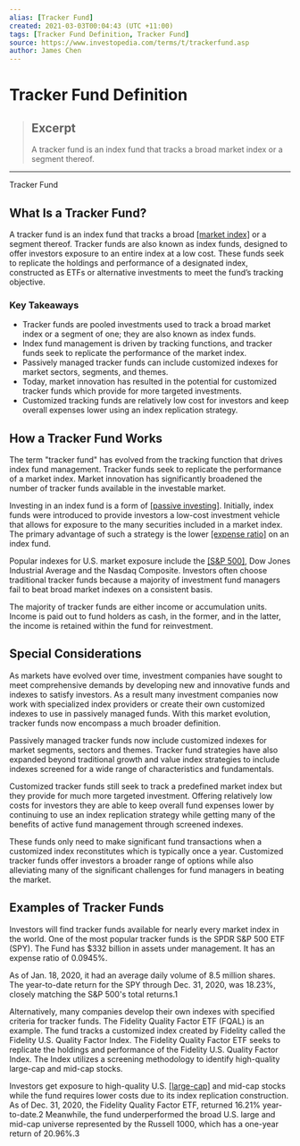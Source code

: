 ```yaml
---
alias: [Tracker Fund]
created: 2021-03-03T00:04:43 (UTC +11:00)
tags: [Tracker Fund Definition, Tracker Fund]
source: https://www.investopedia.com/terms/t/trackerfund.asp
author: James Chen
---
```


# Tracker Fund Definition

> ## Excerpt
> A tracker fund is an index fund that tracks a broad market index or a segment thereof.

---

Tracker Fund
## What Is a Tracker Fund?

A tracker fund is an index fund that tracks a broad [[market index]](https://www.investopedia.com/terms/m/marketindex.asp) or a segment thereof. Tracker funds are also known as index funds, designed to offer investors exposure to an entire index at a low cost. These funds seek to replicate the holdings and performance of a designated index, constructed as ETFs or alternative investments to meet the fund’s tracking objective.

### Key Takeaways

-   Tracker funds are pooled investments used to track a broad market index or a segment of one; they are also known as index funds.
-   Index fund management is driven by tracking functions, and tracker funds seek to replicate the performance of the market index.
-   Passively managed tracker funds can include customized indexes for market sectors, segments, and themes. 
-   Today, market innovation has resulted in the potential for customized tracker funds which provide for more targeted investments. 
-   Customized tracking funds are relatively low cost for investors and keep overall expenses lower using an index replication strategy.

## How a Tracker Fund Works

The term "tracker fund" has evolved from the tracking function that drives index fund management. Tracker funds seek to replicate the performance of a market index. Market innovation has significantly broadened the number of tracker funds available in the investable market.

Investing in an index fund is a form of [[passive investing]](https://www.investopedia.com/terms/p/passiveinvesting.asp). Initially, index funds were introduced to provide investors a low-cost investment vehicle that allows for exposure to the many securities included in a market index. The primary advantage of such a strategy is the lower [[expense ratio]](https://www.investopedia.com/terms/e/expenseratio.asp) on an index fund. 

Popular indexes for U.S. market exposure include the [[S&P 500]](https://www.investopedia.com/terms/s/sp500.asp), Dow Jones Industrial Average and the Nasdaq Composite. Investors often choose traditional tracker funds because a majority of investment fund managers fail to beat broad market indexes on a consistent basis.

The majority of tracker funds are either income or accumulation units. Income is paid out to fund holders as cash, in the former, and in the latter, the income is retained within the fund for reinvestment. 

## Special Considerations

As markets have evolved over time, investment companies have sought to meet comprehensive demands by developing new and innovative funds and indexes to satisfy investors. As a result many investment companies now work with specialized index providers or create their own customized indexes to use in passively managed funds. With this market evolution, tracker funds now encompass a much broader definition.

Passively managed tracker funds now include customized indexes for market segments, sectors and themes. Tracker fund strategies have also expanded beyond traditional growth and value index strategies to include indexes screened for a wide range of characteristics and fundamentals. 

Customized tracker funds still seek to track a predefined market index but they provide for much more targeted investment. Offering relatively low costs for investors they are able to keep overall fund expenses lower by continuing to use an index replication strategy while getting many of the benefits of active fund management through screened indexes. 

These funds only need to make significant fund transactions when a customized index reconstitutes which is typically once a year. Customized tracker funds offer investors a broader range of options while also alleviating many of the significant challenges for fund managers in beating the market.

## Examples of Tracker Funds

Investors will find tracker funds available for nearly every market index in the world. One of the most popular tracker funds is the SPDR S&P 500 ETF (SPY). The Fund has $332 billion in assets under management. It has an expense ratio of 0.0945%. 

As of Jan. 18, 2020, it had an average daily volume of 8.5 million shares. The year-to-date return for the SPY through Dec. 31, 2020, was 18.23%, closely matching the S&P 500's total returns.1 

Alternatively, many companies develop their own indexes with specified criteria for tracker funds. The Fidelity Quality Factor ETF (FQAL) is an example. The fund tracks a customized index created by Fidelity called the Fidelity U.S. Quality Factor Index. The Fidelity Quality Factor ETF seeks to replicate the holdings and performance of the Fidelity U.S. Quality Factor Index. The Index utilizes a screening methodology to identify high-quality large-cap and mid-cap stocks. 

Investors get exposure to high-quality U.S. [[large-cap]](https://www.investopedia.com/terms/l/large-cap.asp) and mid-cap stocks while the fund requires lower costs due to its index replication construction. As of Dec. 31, 2020, the Fidelity Quality Factor ETF, returned 16.21% year-to-date.2 Meanwhile, the fund underperformed the broad U.S. large and mid-cap universe represented by the Russell 1000, which has a one-year return of 20.96%.3
